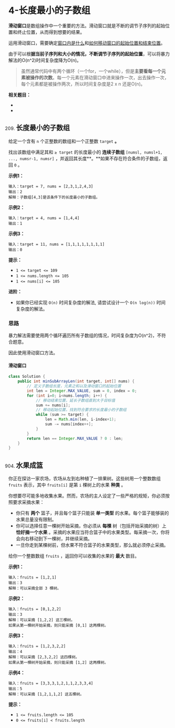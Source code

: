 # 4-长度最小的子数组

**滑动窗口**是数组操作中一个重要的方法。滑动窗口就是不断的调节子序列的起始位置和终止位置，从而得到想要的结果。

运用滑动窗口，需要确定<u>窗口内是什么</u>和<u>如何移动窗口的起始位置和结束位置</u>。

由于可以根**据当前子序列和大小的情况，不断调节子序列的起始位置**，可以将暴力解法的O(n^2)时间复杂度降为O(n)。

> 虽然通常代码中有两个循环（一个for，一个while），但是**主要看每一个元素被操作的次数**。每一个元素在滑动窗口中进来操作一次，出去操作一次，每个元素都是被操作两次，所以时间复杂度是2 x n 还是O(n)。

**相关题目：**

- [209.长度最小的子数组]: #长度最小的子数组

- [904.水果成篮]: #水果成篮

  



209. ## 长度最小的子数组

给定一个含有 `n` 个正整数的数组和一个正整数 `target` **。**

找出该数组中满足其和 `≥ target` 的长度最小的 **连续子数组** `[numsl, numsl+1, ..., numsr-1, numsr]` ，并返回其长度**。**如果不存在符合条件的子数组，返回 `0` 。

**示例1：**

```
输入：target = 7, nums = [2,3,1,2,4,3]
输出：2
解释：子数组[4,3]是该条件下的长度最小的子数组。
```

**示例2：**

```
输入：target = 4, nums = [1,4,4]
输出：1
```

**示例3：**

```
输入：target = 11, nums = [1,1,1,1,1,1,1,1]
输出：0
```

**提示：**

- `1 <= target <= 109`
- `1 <= nums.length <= 105`
- `1 <= nums[i] <= 105`

**进阶：**

- 如果你已经实现 `O(n)` 时间复杂度的解法, 请尝试设计一个 `O(n log(n))` 时间复杂度的解法。



### 思路

暴力解法需要使用两个循环遍历所有子数组的情况，时间复杂度为O(n^2)，不符合题意。

因此使用滑动窗口方法。

#### 滑动窗口

```java
class Solution {
    public int minSubArrayLen(int target, int[] nums) {
        // 定义子数组长度，元素之和以及滑动窗口的起始位置
        int len = Integer.MAX_VALUE, sum = 0, index = 0;
        for (int i=0; i<nums.length; i++) {
            // 移动结束位置，延长子数组直到大于目标值
            sum += nums[i];
            // 移动起始位置，找到符合要求的长度最小的子数组
            while (sum >= target) {
                len = Math.min(len, i-index+1);
                sum -= nums[index++];
            }
        }
        return len == Integer.MAX_VALUE ? 0 : len;
    }
}
```





904. ## 水果成篮

你正在探访一家农场，农场从左到右种植了一排果树。这些树用一个整数数组 `fruits` 表示，其中 `fruits[i]` 是第 `i` 棵树上的水果 **种类** 。

你想要尽可能多地收集水果。然而，农场的主人设定了一些严格的规矩，你必须按照要求采摘水果：

- 你只有 **两个** 篮子，并且每个篮子只能装 **单一类型** 的水果。每个篮子能够装的水果总量没有限制。
- 你可以选择任意一棵树开始采摘，你必须从 **每棵** 树（包括开始采摘的树）上 **恰好摘一个水果** 。采摘的水果应当符合篮子中的水果类型。每采摘一次，你将会向右移动到下一棵树，并继续采摘。
- 一旦你走到某棵树前，但水果不符合篮子的水果类型，那么就必须停止采摘。

给你一个整数数组 `fruits` ，返回你可以收集的水果的 **最大** 数目。

**示例1：**

```
输入：fruits = [1,2,1]
输出：3
解释：可以采摘全部 3 棵树。
```

**示例2：**

```
输入：fruits = [0,1,2,2]
输出：3
解释：可以采摘 [1,2,2] 这三棵树。
如果从第一棵树开始采摘，则只能采摘 [0,1] 这两棵树。
```

**示例3：**

```
输入：fruits = [1,2,3,2,2]
输出：4
解释：可以采摘 [2,3,2,2] 这四棵树。
如果从第一棵树开始采摘，则只能采摘 [1,2] 这两棵树。
```

**示例4：**

```
输入：fruits = [3,3,3,1,2,1,1,2,3,3,4]
输出：5
解释：可以采摘 [1,2,1,1,2] 这五棵树。
```

**提示：**

- `1 <= fruits.length <= 105`
- `0 <= fruits[i] < fruits.length`
